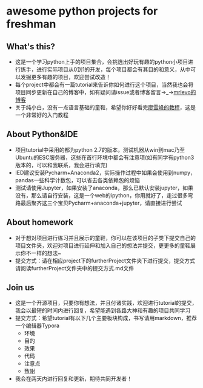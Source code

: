 # awesome python projects for freshman

## What's this?

- 这是一个学习python上手的项目集合，会挑选出好玩有趣的python小项目进行练手，进行实际项目从0到1的开发，每个项目都会有其目的和意义，从中可以发掘更多有趣的项目，欢迎尝试改造！
- 每个project中都会有一篇tutorial来告诉你如何进行这个项目，当然我也会将项目同步更新在自己的博客中，如有疑问请issue或者博客留言→_→[mrlevo的博客](http://blog.csdn.net/mrlevo520/article)
- 关于纯小白，没有一点语言基础的童鞋，希望你好好看完[廖雪峰的教程](https://www.liaoxuefeng.com/wiki/001374738125095c955c1e6d8bb493182103fac9270762a000)，这是一个非常好的入门教程




## About Python&IDE

- 项目tutorial中采用的都为python 2.7的版本，测试机器从win到mac乃至Ubuntu的ESC服务器，这些在首行环境中都会有注意项(如有同学有python3版本的，可以和我联系，我会进行填充)
- IED建议安装Pycharm+Anaconda2，实际操作过程中如果会使用到numpy，pandas一些科学计数包，可以省去各类依赖包的烦恼
- 测试请使用Jupyter，如果安装了anaconda，那么已默认安装jupyter，如果没有，那么请自行安装，这是一个web的ipython，你用就好了，走过很多弯路最后聚齐这三个宝贝Pycharm+anaconda+jupyter，请直接进行尝试




## About homework

- 对于想对项目进行练习并且展示的童鞋，你可以在该项目的子类下提交自己的项目文件夹，欢迎对项目进行延伸和加入自己的想法并提交，更更多的童鞋展示你不一样的想法~
- 提交方式：请在相应project下的furtherProject文件夹下进行提交，提交方式请阅读furtherProject文件夹中的提交方式.md文件






## Join us

- 这是一个开源项目，只要你有想法，并且付诸实践，欢迎进行tutorial的提交，我会以最短的时间内进行回复，希望能遇到各路大神和有趣的项目共同学习
- 提交方式：希望tutorial有以下几个主要板块构成，书写请用markdown，推荐一个编辑器Typora
  - 环境
  - 目的
  - 效果
  - 代码
  - 注意点
  - 致谢
- 我会在两天内进行回复和更新，期待共同开发者！